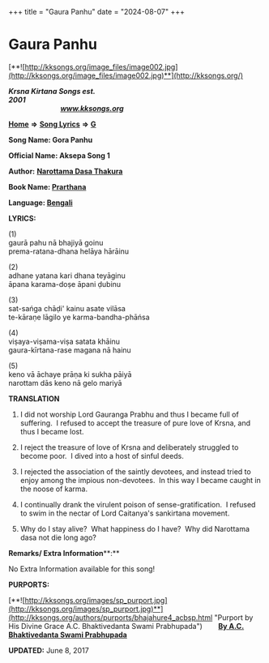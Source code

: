 +++
title = "Gaura Panhu"
date = "2024-08-07"
+++

# Gaura Panhu
[**![http://kksongs.org/image_files/image002.jpg](http://kksongs.org/image_files/image002.jpg)**](http://kksongs.org/)

**_Krsna Kirtana Songs est. 2001_**                                                                                                                                                 **_www.kksongs.org_**

**[Home](http://kksongs.org/)** **⇒** **[Song Lyrics](http://kksongs.org/lyrics.html)** **⇒** **[G](http://kksongs.org/songs/song_g.html)**

**Song Name: Gora Panhu**

**Official Name: Aksepa Song 1**

**Author:** [**Narottama Dasa Thakura**](http://kksongs.org/authors/list/narottama.html)

**Book Name: [Prarthana](http://kksongs.org/authors/literature/prarthana.html)**

**Language: [Bengali](http://kksongs.org/language/list/bengali.html)**

**LYRICS:**

(1)  
gaurā pahu nā bhajiyā goinu  
prema-ratana-dhana helāya hārāinu

(2)  
adhane yatana kari dhana teyāginu  
āpana karama-doṣe āpani ḍubinu

(3)  
sat-sańga chāḍi' kainu asate vilāsa  
te-kāraṇe lāgilo ye karma-bandha-phāńsa

(4)  
viṣaya-viṣama-viṣa satata khāinu  
gaura-kīrtana-rase magana nā hainu

(5)  
keno vā āchaye prāṇa ki sukha pāiyā  
narottam dās keno nā gelo mariyā

**TRANSLATION**

1) I did not worship Lord Gauranga Prabhu and thus I became full of suffering.  I refused to accept the treasure of pure love of Krsna, and thus I became lost.

2) I reject the treasure of love of Krsna and deliberately struggled to become poor.  I dived into a host of sinful deeds.

3) I rejected the association of the saintly devotees, and instead tried to enjoy among the impious non-devotees.  In this way I became caught in the noose of karma.

4) I continually drank the virulent poison of sense-gratification.  I refused to swim in the nectar of Lord Caitanya's sankirtana movement.

5) Why do I stay alive?  What happiness do I have?  Why did Narottama dasa not die long ago?

**Remarks/ Extra Information****:**

No Extra Information available for this song!

**PURPORTS:**

[**![http://kksongs.org/images/sp_purport.jpg](http://kksongs.org/images/sp_purport.jpg)**](http://kksongs.org/authors/purports/bhajahure4_acbsp.html "Purport by His Divine Grace A.C. Bhaktivedanta Swami Prabhupada")        **[By A.C. Bhaktivedanta Swami Prabhupada](http://kksongs.org/authors/purports/gorapahu_acbsp.html)**

**UPDATED:** June 8, 2017
